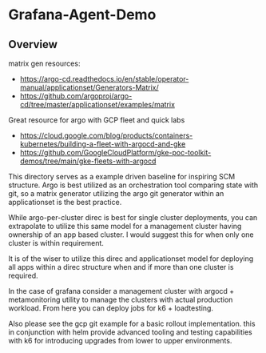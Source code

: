 # Grafana-Agent-Demo

## Overview
matrix gen resources: 
- https://argo-cd.readthedocs.io/en/stable/operator-manual/applicationset/Generators-Matrix/
- https://github.com/argoproj/argo-cd/tree/master/applicationset/examples/matrix 


Great resource for argo with GCP fleet and quick labs 

- https://cloud.google.com/blog/products/containers-kubernetes/building-a-fleet-with-argocd-and-gke 
- https://github.com/GoogleCloudPlatform/gke-poc-toolkit-demos/tree/main/gke-fleets-with-argocd 


This directory serves as a example driven baseline for inspiring SCM structure.  Argo is best utilized as an orchestration tool comparing state with git, so a matrix generator utilizing the argo git generator within an applicationset is the best practice. 

While argo-per-cluster direc is best for single cluster deployments, you can extrapolate to utilize this same model for a management cluster having ownership of an app based cluster. I would suggest this for when only one cluster is within requirement. 

It is of the wiser to utilize this direc and applicationset model for deploying all apps within a direc structure when and if more than one cluster is required. 

In the case of grafana consider a management cluster with argocd + metamonitoring utility to manage the clusters with actual production workload. From here you can deploy jobs for k6 + loadtesting. 

Also please see the gcp git example for a basic rollout implementation. this in conjunction with helm provide advanced tooling and testing capabilities with k6 for introducing upgrades from lower to upper environments. 